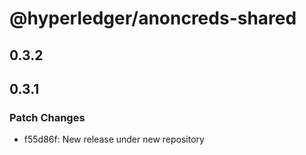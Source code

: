 # @hyperledger/anoncreds-shared

## 0.3.2

## 0.3.1

### Patch Changes

- f55d86f: New release under new repository
